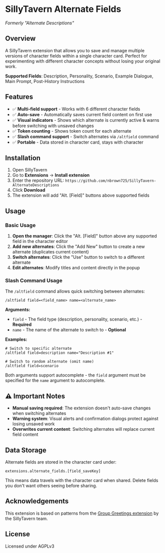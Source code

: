 # SillyTavern Alternate Fields
*Formerly "Alternate Descriptions"*

## Overview

A SillyTavern extension that allows you to save and manage multiple versions of character fields within a single character card. Perfect for experimenting with different character concepts without losing your original work.

**Supported Fields**: Description, Personality, Scenario, Example Dialogue, Main Prompt, Post-History Instructions

## Features

- ✅ **Multi-field support** - Works with 6 different character fields
- ✅ **Auto-save** - Automatically saves current field content on first use
- ✅ **Visual indicators** - Shows which alternate is currently active & warns before switching with unsaved changes
- ✅ **Token counting** - Shows token count for each alternate
- ✅ **Slash command support** - Switch alternates via `/altfield` command
- ✅ **Portable** - Data stored in character card, stays with character

## Installation

1. Open SillyTavern
2. Go to **Extensions** → **Install extension**  
3. Enter the repository URL: `https://github.com/nbrown725/SillyTavern-AlternateDescriptions`
4. Click **Download**
5. The extension will add "Alt. [Field]" buttons above supported fields

## Usage

### Basic Usage
1. **Open the manager**: Click the "Alt. [Field]" button above any supported field in the character editor
2. **Add new alternates**: Click the "Add New" button to create a new alternate (duplicates current content)
3. **Switch alternates**: Click the "Use" button to switch to a different alternate
4. **Edit alternates**: Modify titles and content directly in the popup

### Slash Command Usage

The `/altfield` command allows quick switching between alternates:

```
/altfield field=<field_name> name=<alternate_name>
```

**Arguments:**
- `field` - The field type (description, personality, scenario, etc.) - **Required**
- `name` - The name of the alternate to switch to - **Optional**

**Examples:**
```
# Switch to specific alternate
/altfield field=description name="Description #1"

# Switch to random alternate (omit name)
/altfield field=scenario
```

Both arguments support autocomplete - the `field` argument must be specified for the `name` argument to autocomplete.

## ⚠️ Important Notes

- **Manual saving required**: The extension doesn't auto-save changes when switching alternates
- **Warning system**: Visual alerts and confirmation dialogs protect against losing unsaved work
- **Overwrites current content**: Switching alternates will replace current field content

## Data Storage

Alternate fields are stored in the character card under:
```
extensions.alternate_fields.[field_saveKey]
```

This means data travels with the character card when shared. Delete fields you don't want others seeing before sharing.

## Acknowledgements

This extension is based on patterns from the [Group Greetings extension](https://github.com/SillyTavern/Extension-GroupGreetings) by the SillyTavern team.

## License

Licensed under AGPLv3
